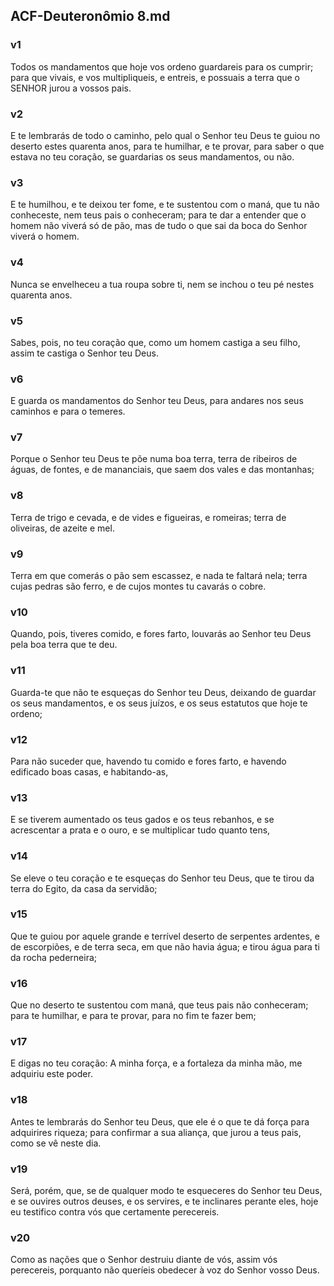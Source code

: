 ## ACF-Deuteronômio 8.md
### v1
 Todos os mandamentos que hoje vos ordeno guardareis para os cumprir; para que vivais, e vos multipliqueis, e entreis, e possuais a terra que o SENHOR jurou a vossos pais.
### v2
 E te lembrarás de todo o caminho, pelo qual o Senhor teu Deus te guiou no deserto estes quarenta anos, para te humilhar, e te provar, para saber o que estava no teu coração, se guardarias os seus mandamentos, ou não.
### v3
 E te humilhou, e te deixou ter fome, e te sustentou com o maná, que tu não conheceste, nem teus pais o conheceram; para te dar a entender que o homem não viverá só de pão, mas de tudo o que sai da boca do Senhor viverá o homem.
### v4
 Nunca se envelheceu a tua roupa sobre ti, nem se inchou o teu pé nestes quarenta anos.
### v5
 Sabes, pois, no teu coração que, como um homem castiga a seu filho, assim te castiga o Senhor teu Deus.
### v6
 E guarda os mandamentos do Senhor teu Deus, para andares nos seus caminhos e para o temeres.
### v7
 Porque o Senhor teu Deus te põe numa boa terra, terra de ribeiros de águas, de fontes, e de mananciais, que saem dos vales e das montanhas;
### v8
 Terra de trigo e cevada, e de vides e figueiras, e romeiras; terra de oliveiras, de azeite e mel.
### v9
 Terra em que comerás o pão sem escassez, e nada te faltará nela; terra cujas pedras são ferro, e de cujos montes tu cavarás o cobre.
### v10
 Quando, pois, tiveres comido, e fores farto, louvarás ao Senhor teu Deus pela boa terra que te deu.
### v11
 Guarda-te que não te esqueças do Senhor teu Deus, deixando de guardar os seus mandamentos, e os seus juízos, e os seus estatutos que hoje te ordeno;
### v12
 Para não suceder que, havendo tu comido e fores farto, e havendo edificado boas casas, e habitando-as,
### v13
 E se tiverem aumentado os teus gados e os teus rebanhos, e se acrescentar a prata e o ouro, e se multiplicar tudo quanto tens,
### v14
 Se eleve o teu coração e te esqueças do Senhor teu Deus, que te tirou da terra do Egito, da casa da servidão;
### v15
 Que te guiou por aquele grande e terrível deserto de serpentes ardentes, e de escorpiões, e de terra seca, em que não havia água; e tirou água para ti da rocha pederneira;
### v16
 Que no deserto te sustentou com maná, que teus pais não conheceram; para te humilhar, e para te provar, para no fim te fazer bem;
### v17
 E digas no teu coração: A minha força, e a fortaleza da minha mão, me adquiriu este poder.
### v18
 Antes te lembrarás do Senhor teu Deus, que ele é o que te dá força para adquirires riqueza; para confirmar a sua aliança, que jurou a teus pais, como se vê neste dia.
### v19
 Será, porém, que, se de qualquer modo te esqueceres do Senhor teu Deus, e se ouvires outros deuses, e os servires, e te inclinares perante eles, hoje eu testifico contra vós que certamente perecereis.
### v20
 Como as nações que o Senhor destruiu diante de vós, assim vós perecereis, porquanto não queríeis obedecer à voz do Senhor vosso Deus.

